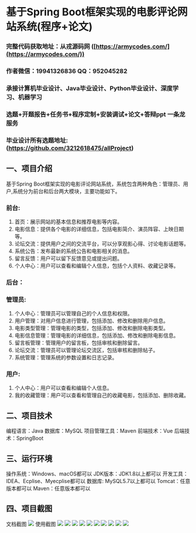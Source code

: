 基于Spring Boot框架实现的电影评论网站系统(程序+论文)
=
###  完整代码获取地址：从戎源码网 ([https://armycodes.com/](https://armycodes.com/))
###  作者微信：19941326836  QQ：952045282 
###  承接计算机毕业设计、Java毕业设计、Python毕业设计、深度学习、机器学习
###  选题+开题报告+任务书+程序定制+安装调试+论文+答辩ppt 一条龙服务
###  毕业设计所有选题地址:(https://github.com/3212618475/allProject)


一、项目介绍
---
基于Spring Boot框架实现的电影评论网站系统，系统包含两种角色：管理员、用户,系统分为前台和后台两大模块，主要功能如下。
### 前台:
1. 首页：展示网站的基本信息和推荐电影等内容。
2. 电影信息：提供各个电影的详细信息，包括电影简介、演员阵容、上映日期等。
3. 论坛交流：提供用户之间的交流平台，可以分享观影心得、讨论电影话题等。
4. 系统公告：发布最新的系统公告和电影相关的消息。
5. 留言反馈：用户可以留下反馈意见或提出问题。
6. 个人中心：用户可以查看和编辑个人信息，包括个人资料、收藏记录等。


### 后台：
### 管理员:
1. 个人中心：管理员可以管理自己的个人信息和权限。
2. 用户管理：对用户信息进行管理，包括添加、修改和删除用户信息。
3. 电影类型管理：管理电影的类型，包括添加、修改和删除电影类型。
4. 电影信息管理：管理电影的详细信息，包括添加、修改和删除电影信息。
5. 留言板管理：管理用户的留言板，包括审核和删除留言。
6. 论坛交流：管理员可以管理论坛交流区，包括审核和删除帖子。
7. 系统管理：管理系统的参数设置和日志记录。
  
### 用户:
1. 个人中心：用户可以查看和编辑个人信息。
2. 我的收藏管理：用户可以查看和管理自己的收藏电影，包括添加、删除收藏。



二、项目技术
---
编程语言：Java
数据库：MySQL
项目管理工具：Maven
前端技术：Vue
后端技术：SpringBoot

三、运行环境
---
操作系统：Windows、macOS都可以
JDK版本：JDK1.8以上都可以
开发工具：IDEA、Ecplise、Myecplise都可以
数据库: MySQL5.7以上都可以
Tomcat：任意版本都可以
Maven：任意版本都可以

四、项目截图
---
文档截图
![](limage/2.png)
使用截图
![](image/1.png)
![](image/2.png)
![](image/3.png)
![](image/4.png)
![](image/5.png)
![](image/6.png)
![](image/7.png)
![](image/8.png)
![](image/9.png)
![](image/10.png)
